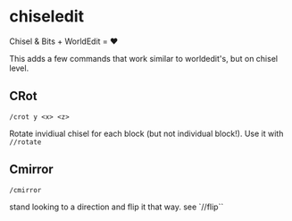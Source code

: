 # chiseledit
Chisel &amp; Bits + WorldEdit = :heart:


This adds a few commands that work similar to worldedit's, but on chisel level.

## CRot

```
/crot y <x> <z>
```

Rotate invidiual chisel for each block (but not individual block!). Use it with `//rotate`

## Cmirror

```
/cmirror
```
stand looking to a direction and flip it that way. see `//flip`` 
